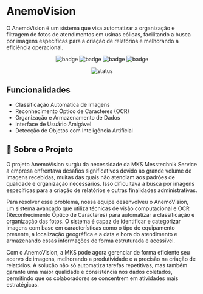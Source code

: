 # AnemoVision
O AnemoVision é um sistema que visa automatizar a organização e filtragem de fotos de atendimentos em usinas eólicas, facilitando a busca por imagens específicas para a criação de relatórios e melhorando a eficiência operacional.


<div align="center">

![badge](https://img.shields.io/badge/-python-88CE02?logo=python&logoColor=white&style=for-the-badge)
![badge](https://img.shields.io/badge/-javascript-88CE02?logo=javascript&logoColor=white&style=for-the-badge)
![badge](https://img.shields.io/badge/-keras-88CE02?logo=keras&logoColor=white&style=for-the-badge)
![badge](https://img.shields.io/badge/-tensorflow-88CE02?logo=tensorflow&logoColor=white&style=for-the-badge)

![status](https://img.shields.io/badge/status-em_desenvolvimento-88CE02?style=for-the-badge)

</div>

## Funcionalidades

- Classificação Automática de Imagens
- Reconhecimento Óptico de Caracteres (OCR)
- Organização e Armazenamento de Dados
- Interface de Usuário Amigável
- Detecção de Objetos com Inteligência Artificial


## 📗 Sobre o Projeto
O projeto AnemoVision surgiu da necessidade da MKS Messtechnik Service a empresa enfrentava desafios significativos devido ao grande volume de imagens recebidas, muitas das quais não atendiam aos padrões de qualidade e organização necessários. Isso dificultava a busca por imagens específicas para a criação de relatórios e outras finalidades administrativas.

Para resolver esse problema, nossa equipe desenvolveu o AnemoVision, um sistema avançado que utiliza técnicas de visão computacional e OCR (Reconhecimento Óptico de Caracteres) para automatizar a classificação e organização das fotos. O sistema é capaz de identificar e categorizar imagens com base em características como o tipo de equipamento presente, a localização geográfica e a data e hora do atendimento e armazenando essas informações de forma estruturada e acessível.

Com o AnemoVision, a MKS pode agora gerenciar de forma eficiente seu acervo de imagens, melhorando a produtividade e a precisão na criação de relatórios. A solução não só automatiza tarefas repetitivas, mas também garante uma maior qualidade e consistência nos dados coletados, permitindo que os colaboradores se concentrem em atividades mais estratégicas.
